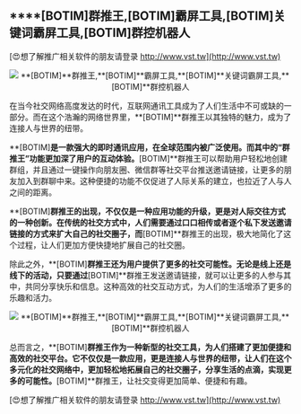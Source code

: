 ## ****[BOTIM]**群推王,**[BOTIM]**霸屏工具,**[BOTIM]**关键词霸屏工具,**[BOTIM]**群控机器人**

[😍想了解推广相关软件的朋友请登录 http://www.vst.tw](http://www.vst.tw)

 <center><img src="https://vst.tw/MP4/tuiguang/png/4.png" alt="**[BOTIM]**群推王,**[BOTIM]**霸屏工具,**[BOTIM]**关键词霸屏工具,**[BOTIM]**群控机器人"></center>

在当今社交网络高度发达的时代，互联网通讯工具成为了人们生活中不可或缺的一部分。而在这个浩瀚的网络世界里，**[BOTIM]**群推王以其独特的魅力，成为了连接人与世界的纽带。

**[BOTIM]**是一款强大的即时通讯应用，在全球范围内被广泛使用。而其中的“群推王”功能更加深了用户的互动体验。**[BOTIM]**群推王可以帮助用户轻松地创建群组，并且通过一键操作向朋友圈、微信群等社交平台推送邀请链接，让更多的朋友加入到群聊中来。这种便捷的功能不仅促进了人际关系的建立，也拉近了人与人之间的距离。

**[BOTIM]**群推王的出现，不仅仅是一种应用功能的升级，更是对人际交往方式的一种创新。在传统的社交方式中，人们需要通过口口相传或者逐个私下发送邀请链接的方式来扩大自己的社交圈子，而**[BOTIM]**群推王的出现，极大地简化了这个过程，让人们更加方便快捷地扩展自己的社交圈。

除此之外，**[BOTIM]**群推王还为用户提供了更多的社交可能性。无论是线上还是线下的活动，只要通过**[BOTIM]**群推王发送邀请链接，就可以让更多的人参与其中，共同分享快乐和信息。这种高效的社交互动方式，为人们的生活增添了更多的乐趣和活力。

 <center><img src="https://vst.tw/MP4/tuiguang/png/5.png" alt="**[BOTIM]**群推王,**[BOTIM]**霸屏工具,**[BOTIM]**关键词霸屏工具,**[BOTIM]**群控机器人"></center>

总而言之，**[BOTIM]**群推王作为一种新型的社交工具，为人们搭建了更加便捷和高效的社交平台。它不仅仅是一款应用，更是连接人与世界的纽带，让人们在这个多元化的社交网络中，更加轻松地拓展自己的社交圈子，分享生活的点滴，实现更多的可能性。**[BOTIM]**群推王，让社交变得更加简单、便捷和有趣。

[😍想了解推广相关软件的朋友请登录 http://www.vst.tw](http://www.vst.tw)



